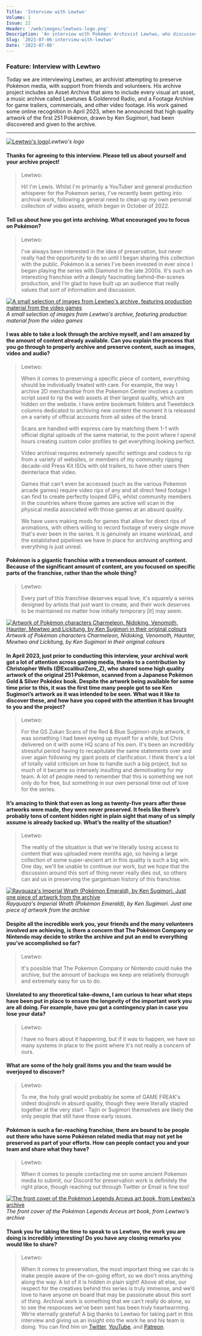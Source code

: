 ```yaml
---
Title: 'Interview with Lewtwo'
Volume: 1
Issue: 22
Header: '/web/images/lewtwos-logo.png'
Description: 'An interview with Pokémon Archivist Lewtwo, who discusses his work in preserving Pokémon media with his community. We also have the latest Pokémon news, and more from our mailbag!'
Slug: '2023-07-06-interview-with-lewtwo'
Date: '2023-07-06'
---
```

### Feature: Interview with Lewtwo
Today we are interviewing Lewtwo, an archivist attempting to preserve Pokémon media, with support from friends and volunteers. His archive project includes an Asset Archive that aims to include every visual art asset, a music archive called Lewtunes & Goldenrod Radio, and a Footage Archive for game trailers, commercials, and other video footage. His work gained some online recognition in April 2023, when he announced that high quality artwork of the first 251 Pokémon, drawn by Ken Sugimori, had been discovered and given to the archive.
* * *

[![Lewtwo's logo](/web/images/lewtwos-logo.png)](/web/images/lewtwos-logo.png)*Lewtwo's logo*

#### Thanks for agreeing to this interview. Please tell us about yourself and your archive project!
> Lewtwo:
> 
> Hi! I'm Lewis. Whilst I'm primarily a YouTuber and general production whisperer for the Pokemon series, I've recently been getting into archival work, following a general need to clean up my own personal collection of video assets, which began in October of 2022.
#### Tell us about how you got into archiving. What encouraged you to focus on Pokémon?
> Lewtwo:
> 
> I've always been interested in the idea of preservation, but never really had the opportunity to do so until I began sharing this collection with the public. Pokémon is a series I've been invested in ever since I began playing the series with Diamond in the late 2000s. It's such an interesting franchise with a deeply fascinating behind-the-scenes production, and I'm glad to have built up an audience that really values that sort of information and discussion.

[![A small selection of images from Lewtwo's archive, featuring production material from the video games](/web/images/a-small-selection-of-images-from-lewtwos-archive-featuring-production-material-from-the-video-games.png)](/web/images/a-small-selection-of-images-from-lewtwos-archive-featuring-production-material-from-the-video-games.png)*A small selection of images from Lewtwo's archive, featuring production material from the video games*

#### I was able to take a look through the archive myself, and I am amazed by the amount of content already available. Can you explain the process that you go through to properly archive and preserve content, such as images, video and audio?
> Lewtwo:
> 
> When it comes to preserving a specific piece of content, everything should be individually treated with care. For example, the way I archive 2D merchandise from the Pokemon Center involves a custom script used to rip the web assets at their largest quality, which are hidden on the website. I have entire bookmark folders and Tweetdeck columns dedicated to archiving new content the moment it is released on a variety of official accounts from all sides of the brand.
> 
> Scans are handled with express care by matching them 1-1 with official digital uploads of the same material, to the point where I spend hours creating custom color profiles to get everything looking perfect.
> 
> Video archival requires extremely specific settings and codecs to rip from a variety of websites, or members of my community ripping decade-old Press Kit ISOs with old trailers, to have other users then deinterlace that video.
> 
> Games that can't even be accessed (such as the various Pokemon arcade games) require video rips of any and all direct feed footage I can find to create perfectly looped GIFs, whilst community members in the countries where those games are active will scan in the physical media associated with those games at an absurd quality.
> 
> We have users making mods for games that allow for direct rips of animations, with others willing to record footage of every single move that's ever been in the series. It is genuinely an insane workload, and the established pipelines we have in place for archiving anything and everything is just unreal.
#### Pokémon is a gigantic franchise with a tremendous amount of content. Because of the significant amount of content, are you focused on specific parts of the franchise, rather than the whole thing?
> Lewtwo:
> 
> Every part of this franchise deserves equal love, it's squarely a series designed by artists that just want to create, and their work deserves to be maintained no matter how initially temporary \[it\] may seem.

[![Artwork of Pokémon characters Charmeleon, Nidoking, Venomoth, Haunter, Mewtwo and Lickitung, by Ken Sugimori in their original colours](/web/images/artwork-of-pokemon-characters-charmeleon-nidoking-venomoth-haunter-mewtwo-and-lickitung-by-ken-sugim.png)](/web/images/artwork-of-pokemon-characters-charmeleon-nidoking-venomoth-haunter-mewtwo-and-lickitung-by-ken-sugim.png)*Artwork of Pokémon characters Charmeleon, Nidoking, Venomoth, Haunter, Mewtwo and Lickitung, by Ken Sugimori in their original colours*

#### In April 2023, just prior to conducting this interview, your archival work got a lot of attention across gaming media, thanks to a contribution by Christopher Wells (@ExcaliburZero\_Z), who shared some high quality artwork of the original 251 Pokémon, scanned from a Japanese Pokémon Gold & Silver Pokédex book. Despite the artwork being available for some time prior to this, it was the first time many people got to see Ken Sugimori’s artwork as it was intended to be seen. What was it like to discover these, and how have you coped with the attention it has brought to you and the project?
> Lewtwo:
> 
> For the GS Zukan Scans of the Red & Blue Sugimori-style artwork, it was something I had been eyeing up myself for a while, but Chris delivered on it with some HQ scans of his own. It's been an incredibly stressful period having to recapitulate the same statements over and over again following my giant posts of clarification. I think there's a lot of totally valid criticism on how to handle such a big project, but so much of it became so intensely insulting and demotivating for my team. A lot of people need to remember that this is something we not only do for free, but something in our own personal time out of love for the series.
#### It’s amazing to think that even as long as twenty-five years after these artworks were made, they were never preserved. It feels like there’s probably tons of content hidden right in plain sight that many of us simply assume is already backed up. What’s the reality of the situation?
> Lewtwo:
> 
> The reality of the situation is that we're literally losing access to content that was uploaded mere months ago, so having a large collection of some super-ancient art in this quality is such a big win. One day, we'll be unable to continue our work, but we hope that the discussion around this sort of thing never really dies out, so others can aid us in preserving the gargantuan history of this franchise.

[![Rayquaza's Imperial Wrath (Pokémon Emerald), by Ken Sugimori. Just one piece of artwork from the archive](/web/images/rayquazas-imperial-wrath-pokemon-emerald-by-ken-sugimori-just-one-piece-of-artwork-from-the-archive.png)](/web/images/rayquazas-imperial-wrath-pokemon-emerald-by-ken-sugimori-just-one-piece-of-artwork-from-the-archive.png)*Rayquaza's Imperial Wrath (Pokémon Emerald), by Ken Sugimori. Just one piece of artwork from the archive*

#### Despite all the incredible work you, your friends and the many volunteers involved are achieving, is there a concern that The Pokémon Company or Nintendo may decide to strike the archive and put an end to everything you’ve accomplished so far?
> Lewtwo:
> 
> It's possible that The Pokemon Company or Nintendo could nuke the archive, but the amount of backups we keep are relatively thorough and extremely easy for us to do.
#### Unrelated to any theoretical take-downs, I am curious to hear what steps have been put in place to ensure the longevity of the important work you are all doing. For example, have you got a contingency plan in case you lose your data?
> Lewtwo:
> 
> I have no fears about it happening, but if it was to happen, we have so many systems in place to the point where it's not really a concern of ours.
#### What are some of the holy grail items you and the team would be overjoyed to discover?
> Lewtwo:
> 
> To me, the holy grail would probably be some of GAME FREAK's oldest doujinshi in absurd quality, though they were literally stapled together at the very start - Tajiri or Sugimori themselves are likely the only people that still have those early issues.
#### Pokémon is such a far-reaching franchise, there are bound to be people out there who have some Pokémon related media that may not yet be preserved as part of your efforts. How can people contact you and your team and share what they have?
> Lewtwo:
> 
> When it comes to people contacting me on some ancient Pokemon media to submit, our Discord for preservation work is definitely the right place, though reaching out through Twitter or Email is fine too!

[![The front cover of the Pokémon Legends Arceus art book, from Lewtwo's archive](/web/images/the-front-cover-of-the-pokemon-legends-arceus-art-book-from-lewtwos-archive.png)](/web/images/the-front-cover-of-the-pokemon-legends-arceus-art-book-from-lewtwos-archive.png)*The front cover of the Pokémon Legends Arceus art book, from Lewtwo's archive*

#### Thank you for taking the time to speak to us Lewtwo, the work you are doing is incredibly interesting! Do you have any closing remarks you would like to share?
> Lewtwo:
> 
> When it comes to preservation, the most important thing we can do is make people aware of the on-going effort, so we don’t miss anything along the way. A lot of it is hidden in plain sight! Above all else, our respect for the creatives behind this series is truly immense, and we’d love to have anyone on board that may be passionate about this sort of thing. Archival work is something that we can’t really do alone, so to see the responses we’ve been sent has been truly heartwarming. We’re eternally grateful!
A big thanks to Lewtwo for taking part in this interview and giving us an insight into the work he and his team is doing. You can find him on [Twitter](https://twitter.com/Lewchube), [YouTube](http://youtube.com/@LewtwoYT), and [Patreon](http://patreon.com/lewtwo).